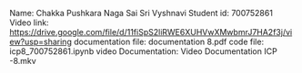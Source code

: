Name: Chakka Pushkara Naga Sai Sri Vyshnavi
Student id: 700752861
Video link: https://drive.google.com/file/d/11fiSpS2liRWE6XUHVwXMwbmrJ7HA2f3j/view?usp=sharing
documentation file: documentation 8.pdf
code file: icp8_700752861.ipynb
video Documentation: Video Documentation ICP -8.mkv
